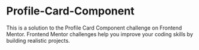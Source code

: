 # Profile-Card-Component
This is a solution to the Profile Card Component challenge on Frontend Mentor. Frontend Mentor challenges help you improve your coding skills by building realistic projects.
